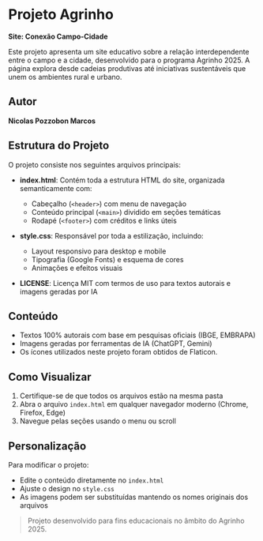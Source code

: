 # Projeto Agrinho  
**Site: Conexão Campo-Cidade**  

Este projeto apresenta um site educativo sobre a relação interdependente entre o campo e a cidade, desenvolvido para o programa Agrinho 2025. A página explora desde cadeias produtivas até iniciativas sustentáveis que unem os ambientes rural e urbano.  

## Autor  
**Nicolas Pozzobon Marcos**  

## Estrutura do Projeto  
O projeto consiste nos seguintes arquivos principais:  

- **index.html**: Contém toda a estrutura HTML do site, organizada semanticamente com:  
  - Cabeçalho (`<header>`) com menu de navegação  
  - Conteúdo principal (`<main>`) dividido em seções temáticas  
  - Rodapé (`<footer>`) com créditos e links úteis  

- **style.css**: Responsável por toda a estilização, incluindo:  
  - Layout responsivo para desktop e mobile  
  - Tipografia (Google Fonts) e esquema de cores  
  - Animações e efeitos visuais  

- **LICENSE**: Licença MIT com termos de uso para textos autorais e imagens geradas por IA  

## Conteúdo  
- Textos 100% autorais com base em pesquisas oficiais (IBGE, EMBRAPA)  
- Imagens geradas por ferramentas de IA (ChatGPT, Gemini)
- Os ícones utilizados neste projeto foram obtidos de Flaticon.

## Como Visualizar  
1. Certifique-se de que todos os arquivos estão na mesma pasta  
2. Abra o arquivo `index.html` em qualquer navegador moderno (Chrome, Firefox, Edge)  
3. Navegue pelas seções usando o menu ou scroll  

## Personalização  
Para modificar o projeto:  
- Edite o conteúdo diretamente no `index.html`  
- Ajuste o design no `style.css`  
- As imagens podem ser substituídas mantendo os nomes originais dos arquivos  

> Projeto desenvolvido para fins educacionais no âmbito do Agrinho 2025.
